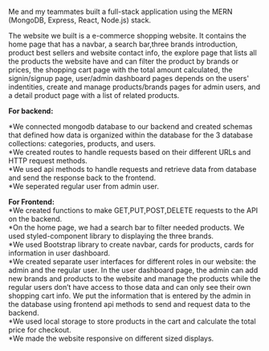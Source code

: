 Me and my teammates built a full-stack application using the MERN (MongoDB, Express, React, Node.js) stack.

The website we built is a e-commerce shopping website. 
It contains the home page that has a navbar, a search bar,three brands introduction, product best sellers and website contact info, the explore page that lists all the products the website have and can filter the product by brands or prices, the shopping cart page with the total amount calculated, the signin/signup page, user/admin dashboard pages depends on the users' indentities, create and manage products/brands pages for admin users, and a detail product page with a list of related products.

**For backend:**

*We connected mongodb database to our backend and created schemas that defined how data is organized within the database for the 3 database collections: categories, products, and users.
<br />
*We created routes to handle requests based on their different URLs and HTTP request methods. 
<br />
*We used api methods to handle requests and retrieve data from database and send the response back to the frontend.
<br />
*We seperated regular user from admin user.
<br />

**For Frontend:**
<br />
*We created functions to make GET,PUT,POST,DELETE requests to the API on the backend.
<br />
*On the home page, we had a search bar to filter needed products. We used styled-component library to displaying the three brands.
<br />
*We used Bootstrap library to create navbar, cards for products, cards for information in user dashboard.
<br />
*We created separate user interfaces for different roles in our website: the admin and the regular user. In the user dashboard page, the admin can add new brands and products to the website and manage the products while the regular users don’t have access to those data and can only see their own shopping cart info. We put the information that is entered by the admin in the database using frontend api methods to send and request data to the backend.
<br />
*We used local storage to store products in the cart and calculate the total price for checkout.
<br />
*We made the website responsive on different sized displays.

